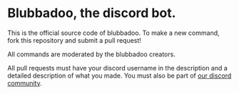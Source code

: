<h1>Blubbadoo, the discord bot.</h1>
This is the official source code of blubbadoo.
To make a new command, fork this repository and submit a pull request!

All commands are moderated by the blubbadoo creators.

All pull requests must have your discord username in the description and a detailed description of what you made.
You must also be part of <a href="https://discord.gg/wmPAatT">our discord community</a>.